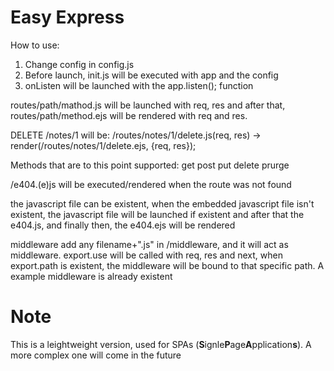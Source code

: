 # Easy Express

How to use:

1. Change config in config.js
2. Before launch, init.js will be executed with app and the config
3. onListen will be launched with the app.listen(); function

routes/path/mathod.js will be launched with req, res and after that, routes/path/method.ejs will be rendered with req and res.

DELETE /notes/1 will be:
/routes/notes/1/delete.js(req, res) -> render(/routes/notes/1/delete.ejs, {req, res});

Methods that are to this point supported:
get
post
put
delete
prurge

/e404.(e)js will be executed/rendered when the route was not found

the javascript file can be existent, when the embedded javascript file isn't existent, the javascript file will be launched if existent and after that the e404.js, and finally then, the e404.ejs will be rendered

middleware
add any filename+".js" in /middleware, and it will act as middleware. export.use will be called with req, res and next, when export.path is existent, the middleware will be bound to that specific path. A example middleware is already existent

# Note
This is a leightweight version, used for SPAs (**S**ignle**P**age**A**pplication**s**). A more complex one will come in the future
